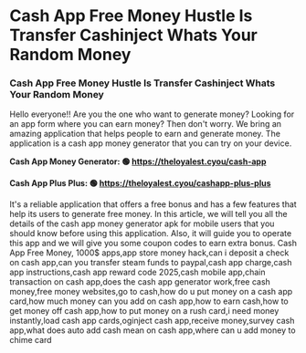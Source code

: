 # Cash App Free Money Hustle Is Transfer Cashinject Whats Your Random Money

### Cash App Free Money Hustle Is Transfer Cashinject Whats Your Random Money

Hello everyone!! Are you the one who want to generate money? Looking for an app form where you can earn money? Then don't worry. We bring an amazing application that helps people to earn and generate money. The application is a cash app money generator that you can try on your device.

<strong>Cash App Money Generator: 🟢 https://theloyalest.cyou/cash-app</strong>

<strong>Cash App Plus Plus: 🟢 https://theloyalest.cyou/cashapp-plus-plus</strong>

It's a reliable application that offers a free bonus and has a few features that help its users to generate free money. In this article, we will tell you all the details of the cash app money generator apk for mobile users that you should know before using this application. Also, it will guide you to operate this app and we will give you some coupon codes to earn extra bonus. Cash App Free Money, 1000$ apps,app store money hack,can i deposit a check on cash app,can you transfer steam funds to paypal,cash app charge,cash app instructions,cash app reward code 2025,cash mobile app,chain transaction on cash app,does the cash app generator work,free cash money,free money websites,go to cash,how do u put money on a cash app card,how much money can you add on cash app,how to earn cash,how to get money off cash app,how to put money on a rush card,i need money instantly,load cash app cards,oginject cash app,receive money,survey cash app,what does auto add cash mean on cash app,where can u add money to chime card
